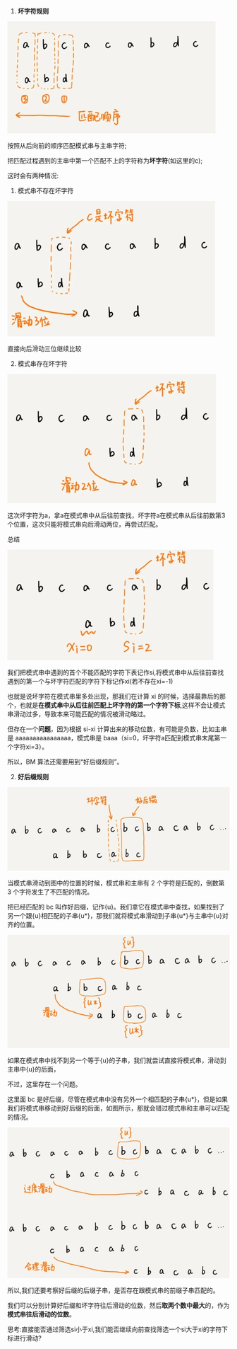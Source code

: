 1. **坏字符规则**

![bm2](assets/bm2.jpg)

按照从后向前的顺序匹配模式串与主串字符;

把匹配过程遇到的主串中第一个匹配不上的字符称为**坏字符**(如这里的c);



这时会有两种情况:

1. 模式串不存在坏字符

![bm3](assets/bm3.jpg)

直接向后滑动三位继续比较

2. 模式串存在坏字符

![bm4](assets/bm4.jpg)

这次坏字符为a，拿a在模式串中从后往前查找，坏字符a在模式串从后往前数第3个位置，这次只能将模式串向后滑动两位，再尝试匹配。

总结

![bm5](assets/bm5.jpg)

我们把模式串中遇到的首个不能匹配的字符下表记作si,将模式串中从后往前查找遇到的第一个与坏字符匹配的字符下标记作xi(若不存在xi=-1)

也就是说坏字符在模式串里多处出现，那我们在计算 xi 的时候，选择最靠后的那个，也就是**在模式串中从后往前匹配上坏字符的第一个字符下标**,这样不会让模式串滑动过多，导致本来可能匹配的情况被滑动略过。

但存在一个**问题**，因为根据 si-xi 计算出来的移动位数，有可能是负数，比如主串是 aaaaaaaaaaaaaaaa，模式串是 baaa（si=0，坏字符a匹配到模式串末尾第一个字符xi=3）。

所以，BM 算法还需要用到“好后缀规则”。

2. **好后缀规则**

![bm6](assets/bm6.jpg)

当模式串滑动到图中的位置的时候，模式串和主串有 2 个字符是匹配的，倒数第 3 个字符发生了不匹配的情况。

把已经匹配的 bc 叫作好后缀，记作{u}。我们拿它在模式串中查找，如果找到了另一个跟{u}相匹配的子串{u\*}，那我们就将模式串滑动到子串{u\*}与主串中{u}对齐的位置。

![bm7](assets/bm7.jpg)

如果在模式串中找不到另一个等于{u}的子串，我们就尝试直接将模式串，滑动到主串中{u}的后面，

不过，这里存在一个问题。

这里面 bc 是好后缀，尽管在模式串中没有另外一个相匹配的子串{u*}，但是如果我们将模式串移动到好后缀的后面，如图所示，那就会错过模式串和主串可以匹配的情况。

![bm9](assets/bm9.jpg)

所以,我们还要考察好后缀的后缀子串，是否存在跟模式串的前缀子串匹配的。

我们可以分别计算好后缀和坏字符往后滑动的位数，然后**取两个数中最大**的，作为**模式串往后滑动的位数**。



思考:直接能否通过筛选si小于xi,我们能否继续向前查找筛选一个si大于xi的字符下标进行滑动?